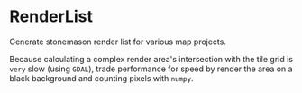 # RenderList

Generate stonemason render list for various map projects.

Because calculating a complex render area's intersection with the tile grid is `very` slow (using ``GDAL``), 
trade performance for speed by render the area on a black background and counting pixels with ``numpy``.
